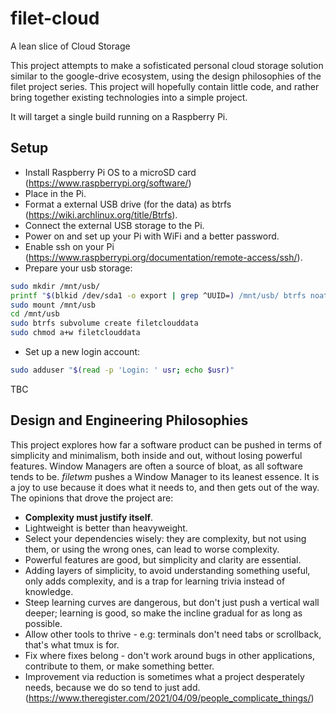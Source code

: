 # filet-cloud
A lean slice of Cloud Storage

This project attempts to make a sofisticated personal cloud storage solution similar to the google-drive ecosystem, using the design philosophies of the filet project series. This project will hopefully contain little code, and rather bring together existing technologies into a simple project.

It will target a single build running on a Raspberry Pi.

## Setup

* Install Raspberry Pi OS to a microSD card (https://www.raspberrypi.org/software/)
* Place in the Pi.
* Format a external USB drive (for the data) as btrfs (https://wiki.archlinux.org/title/Btrfs).
* Connect the external USB storage to the Pi.
* Power on and set up your Pi with WiFi and a better password.
* Enable ssh on your Pi (https://www.raspberrypi.org/documentation/remote-access/ssh/).
* Prepare your usb storage:
```bash
sudo mkdir /mnt/usb/
printf "$(blkid /dev/sda1 -o export | grep ^UUID=) /mnt/usb/ btrfs noatime 0 0\n" | sudo tee -a /etc/fstab
sudo mount /mnt/usb
cd /mnt/usb
sudo btrfs subvolume create filetclouddata
sudo chmod a+w filetclouddata
```
* Set up a new login account:
```bash
sudo adduser "$(read -p 'Login: ' usr; echo $usr)"
```

TBC

## Design and Engineering Philosophies

This project explores how far a software product can be pushed in terms of simplicity and minimalism, both inside and out, without losing powerful features. Window Managers are often a source of bloat, as all software tends to be. *filetwm* pushes a Window Manager to its leanest essence. It is a joy to use because it does what it needs to, and then gets out of the way. The opinions that drove the project are:

* **Complexity must justify itself**.
* Lightweight is better than heavyweight.
* Select your dependencies wisely: they are complexity, but not using them, or using the wrong ones, can lead to worse complexity.
* Powerful features are good, but simplicity and clarity are essential.
* Adding layers of simplicity, to avoid understanding something useful, only adds complexity, and is a trap for learning trivia instead of knowledge.
* Steep learning curves are dangerous, but don't just push a vertical wall deeper; learning is good, so make the incline gradual for as long as possible.
* Allow other tools to thrive - e.g: terminals don't need tabs or scrollback, that's what tmux is for.
* Fix where fixes belong - don't work around bugs in other applications, contribute to them, or make something better.
* Improvement via reduction is sometimes what a project desperately needs, because we do so tend to just add. (https://www.theregister.com/2021/04/09/people_complicate_things/)
